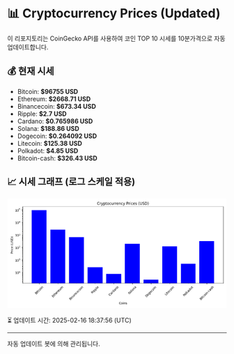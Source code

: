 
# 📊 Cryptocurrency Prices (Updated)

이 리포지토리는 CoinGecko API를 사용하여 코인 TOP 10 시세를 10분가격으로 자동 업데이트합니다.

## 💰 현재 시세
- Bitcoin: **$96755 USD**
- Ethereum: **$2668.71 USD**
- Binancecoin: **$673.34 USD**
- Ripple: **$2.7 USD**
- Cardano: **$0.765986 USD**
- Solana: **$188.86 USD**
- Dogecoin: **$0.264092 USD**
- Litecoin: **$125.38 USD**
- Polkadot: **$4.85 USD**
- Bitcoin-cash: **$326.43 USD**

## 📈 시세 그래프 (로그 스케일 적용)
![Crypto Prices](crypto_prices.png)

⏳ 업데이트 시간: 2025-02-16 18:37:56 (UTC)

---
자동 업데이트 봇에 의해 관리됩니다.
